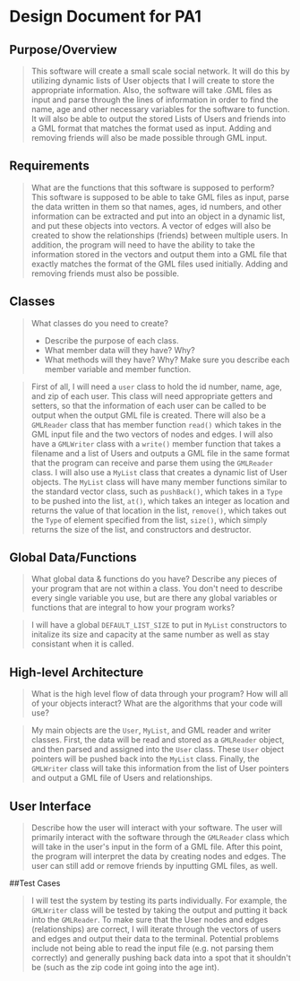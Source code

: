 # Design Document for PA1

## Purpose/Overview
> This software will create a small scale social network. It will do this by utilizing dynamic lists of User objects that I will create to store the appropriate information. Also, the software will take .GML files as input and parse through the lines of information in order to find the name, age and other necessary variables for the software to function. It will also be able to output the stored Lists of Users and friends into a GML format that matches the format used as input. Adding and removing friends will also be made possible through GML input.


## Requirements
> What are the functions that this software is supposed to perform?
> This software is supposed to be able to take GML files as input, parse the data written in them so that names, ages, id numbers, and other information can be extracted and put into an object in a dynamic list, and put these objects into vectors. A vector of edges will also be created to show the relationships (friends) between multiple users. In addition, the program will need to have the ability to take the information stored in the vectors and output them into a GML file that exactly matches the format of the GML files used initially. Adding and removing friends must also be possible.


## Classes
> What classes do you need to create?
> + Describe the purpose of each class.
> + What member data will they have? Why?
> + What methods will they have? Why?
> Make sure you describe each member variable and member function.

> First of all, I will need a `user` class to hold the id number, name, age, and zip of each user. This class will need appropriate getters and setters, so that the information of each user can be called to be output when the output GML file is created. There will also be a `GMLReader` class that has member function `read()` which takes in the GML input file and the two vectors of nodes and edges. I will also have a `GMLWriter` class with a `write()` member function that takes a filename and a list of Users and outputs a GML file in the same format that the program can receive and parse them using the `GMLReader` class. I will also use a `MyList` class that creates a dynamic list of User objects. The `MyList` class will have many member functions similar to the standard vector class, such as `pushBack()`, which takes in a `Type` to be pushed into the list, `at()`, which takes an integer as location and returns the value of that location in the list, `remove()`, which takes out the `Type` of element specified from the list, `size()`, which simply returns the size of the list, and constructors and destructor.


## Global Data/Functions
> What global data & functions do you have? Describe any pieces of your program that are not within a class. You don't need to describe every single variable you use, but are there any global variables or functions that are integral to how your program works?

> I will have a global `DEFAULT_LIST_SIZE` to put in `MyList` constructors to initalize its size and capacity at the same number as well as stay consistant when it is called.

## High-level Architecture
> What is the high level flow of data through your program? How will all of your objects interact? What are the algorithms that your code will use?

> My main objects are the `User`, `MyList`, and GML reader and writer classes. First, the data will be read and stored as a `GMLReader` object, and then parsed and assigned into the `User` class. These `User` object pointers will be pushed back into the `MyList` class. Finally, the `GMLWriter` class will take this information from the list of User pointers and output a GML file of Users and relationships.


## User Interface
> Describe how the user will interact with your software.
The user will primarily interact with the software through the `GMLReader` class which will take in the user's input in the form of a GML file. After this point, the program will interpret the data by creating nodes and edges. The user can still add or remove friends by inputting GML files, as well.


##Test Cases
> I will test the system by testing its parts individually. For example, the `GMLWriter` class will be tested by taking the output and putting it back into the `GMLReader`. To make sure that the User nodes and edges (relationships) are correct, I will iterate through the vectors of users and edges and output their data to the terminal. Potential problems include not being able to read the input file (e.g. not parsing them correctly) and generally pushing back data into a spot that it shouldn't be (such as the zip code int going into the age int).
